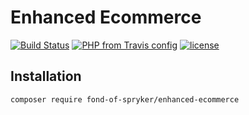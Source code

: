 # Enhanced Ecommerce
[![Build Status](https://travis-ci.org/fond-of/spryker-google-tag-manager-core.svg?branch=master)](https://travis-ci.org/fond-of/enhanced-ecommerce)
[![PHP from Travis config](https://img.shields.io/travis/php-v/symfony/symfony.svg)](https://php.net/)
[![license](https://img.shields.io/github/license/mashape/apistatus.svg)](https://packagist.org/packages/fond-of-spryker/enhanced-ecommerce)

## Installation

```
composer require fond-of-spryker/enhanced-ecommerce
```
